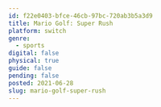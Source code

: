 ```yaml
---
id: f22e0403-bfce-46cb-97bc-720ab3b5a3d9
title: Mario Golf: Super Rush
platform: switch
genre:
  - sports
digital: false
physical: true
guide: false
pending: false
posted: 2021-06-28
slug: mario-golf-super-rush
---
```

